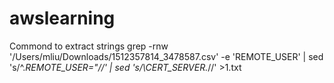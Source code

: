 # awslearning

Commond to extract strings
grep -rnw '/Users/mliu/Downloads/1512357814_3478587.csv' -e 'REMOTE_USER' | sed 's/^.*REMOTE_USER="//' | sed 's/\CERT_SERVER.*//' >1.txt
